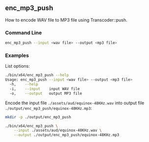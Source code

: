 ## enc_mp3_push

How to encode WAV file to MP3 file using Transcoder::push.

### Command Line

```sh
enc_mp3_push --input <wav file> --output <mp3 file>
```

###	Examples

List options:

```sh
./bin/x64/enc_mp3_push --help
Usage: enc_mp3_push --input <wav file> --output <mp3 file>
  -h,    --help
  -i,    --input    input WAV file
  -o,    --output   output MP3 file
```

Encode the input file `./assets/aud/equinox-48KHz.wav` into output file `./output/enc_mp3_push/equinox-48KHz.mp3`:

```sh
mkdir -p ./output/enc_mp3_push

./bin/x64/enc_mp3_push \
    --input ./assets/aud/equinox-48KHz.wav \
    --output ./output/enc_mp3_push/equinox-48KHz.mp3
```

